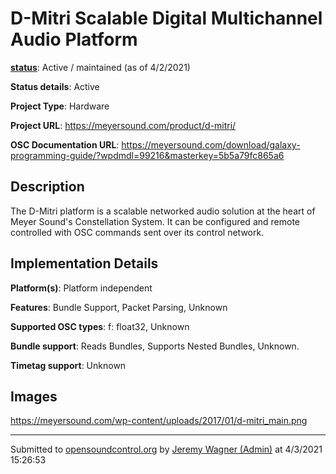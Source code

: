 # D-Mitri Scalable Digital Multichannel Audio Platform

**[status](../implementation-status.html)**: Active / maintained (as of 4/2/2021)

**Status details**: 
Active

**Project Type**: Hardware

**Project URL**: <https://meyersound.com/product/d-mitri/>

**OSC Documentation URL**: <https://meyersound.com/download/galaxy-programming-guide/?wpdmdl=99216&masterkey=5b5a79fc865a6>

## Description

The D-Mitri platform is a scalable networked audio solution at the heart of Meyer Sound's Constellation System.  It can be configured and remote controlled with OSC commands sent over its control network.

## Implementation Details

**Platform(s)**: Platform independent

**Features**: Bundle Support, Packet Parsing, Unknown

**Supported OSC types**: f: float32, Unknown

**Bundle support**: Reads Bundles, Supports Nested Bundles, Unknown.

**Timetag support**: Unknown

## Images 

https://meyersound.com/wp-content/uploads/2017/01/d-mitri_main.png

---
Submitted to [opensoundcontrol.org](https://opensoundcontrol.org) by [Jeremy Wagner (Admin)](http://www.meyersound.com) at 4/3/2021 15:26:53
